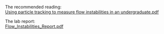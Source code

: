The recommended reading:  
[Using particle tracking to measure flow instabilities in an undergraduate.pdf](https://github.com/LukeKilmartin/Advanced-Labs-II/files/11875488/Using.particle.tracking.to.measure.flow.instabilities.in.an.undergraduate.pdf)

The lab report:  
[Flow_Instabilities_Report.pdf](https://github.com/LukeKilmartin/Advanced-Labs-II/files/11875491/Flow_Instabilities_Report.pdf)
